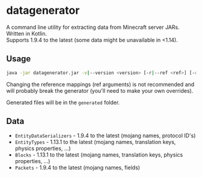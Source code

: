 # datagenerator
A command line utility for extracting data from Minecraft server JARs. Written in Kotlin.  
Supports 1.9.4 to the latest (some data might be unavailable in <1.14).

## Usage
```bash
java -jar datagenerator.jar -v|--version <version> [-r|--ref <ref>] [-r2|--ref2 <ref2>]
```
Changing the reference mappings (ref arguments) is not recommended and will probably break the generator (you'll need to make your own overrides).  

Generated files will be in the `generated` folder.

## Data
* `EntityDataSerializers` - 1.9.4 to the latest (mojang names, protocol ID's)
* `EntityTypes` - 1.13.1 to the latest (mojang names, translation keys, physics properties, ...)
* `Blocks` - 1.13.1 to the latest (mojang names, translation keys, physics properties, ...)
* `Packets` - 1.9.4 to the latest (mojang names, fields)
